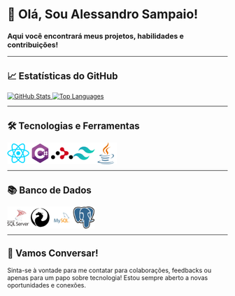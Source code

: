 # 👋 Olá, Sou Alessandro Sampaio!

### Aqui você encontrará meus projetos, habilidades e contribuições!

---

## 📈 Estatísticas do GitHub

<div>
  <a href="https://github.com/AlessandroSampaio">
    <img height="160em" src="https://github-readme-stats.vercel.app/api?username=AlessandroSampaio&show_icons=true&theme=dark" alt="GitHub Stats"/>
    <img height="160em" src="https://github-readme-stats.vercel.app/api/top-langs/?username=AlessandroSampaio&layout=compact&langs_count=8&theme=dark" alt="Top Languages"/>
  </a>
</div>

---

## 🛠️ Tecnologias e Ferramentas

<div style="display: flex; flex-wrap: wrap; gap: 20 px;">
  <img align="center" alt="React" height="50" width="50" src="icons/react.svg" />    
  <img align="center" alt="C#" height="50" width="50" src="icons/csharp.svg" />
  <img align="center" alt="Remix" height="50" width="50" src="icons/react-router.svg"/>
  <img align="center" alt="Tailwind" height="50" width="50" src="icons/tailwindcss.svg"/>
  <img align="center" alt="Java" height="50" width="50" src="icons/java.svg"/>
</div>

---

## 📚 Banco de Dados

<div style="display: flex; flex-wrap: wrap; gap: 20 px;">
  <img align="center" alt="SQL Server" height="50" width="50" src="icons/sqlserver.svg"/>
  <img align="center" alt="Firebase" height="50" width="50" src="icons/firebird.svg"/>
  <img align="center" alt="MySQL" height="50" width="50" src="icons/mysql.svg"/>
  <img align="center" alt="PostgreSQL" height="50" width="50" src="icons/postgresql.svg"/>
</div>

---

## 💭 Vamos Conversar!

Sinta-se à vontade para me contatar para colaborações, feedbacks ou apenas para um papo sobre tecnologia! Estou sempre aberto a novas oportunidades e conexões.
